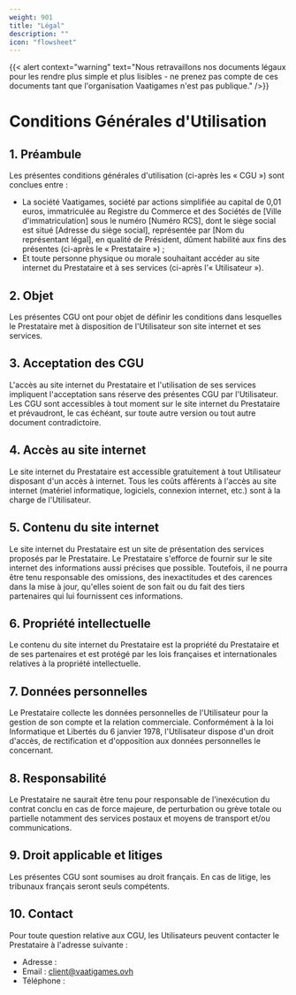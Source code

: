 ```yaml
---
weight: 901
title: "Légal"
description: ""
icon: "flowsheet"
---
```


{{< alert context="warning" text="Nous retravaillons nos documents légaux pour les rendre plus simple et plus lisibles - ne prenez pas compte de ces documents tant que l'organisation Vaatigames n'est pas publique." />}}

# Conditions Générales d'Utilisation

## 1. Préambule

Les présentes conditions générales d'utilisation (ci-après les « CGU ») sont conclues entre :

- La société Vaatigames, société par actions simplifiée au capital de 0,01 euros, immatriculée au Registre du Commerce et des Sociétés de [Ville d'immatriculation] sous le numéro [Numéro RCS], dont le siège social est situé [Adresse du siège social], représentée par [Nom du représentant légal], en qualité de Président, dûment habilité aux fins des présentes (ci-après le « Prestataire ») ;
- Et toute personne physique ou morale souhaitant accéder au site internet du Prestataire et à ses services (ci-après l'« Utilisateur »).

## 2. Objet

Les présentes CGU ont pour objet de définir les conditions dans lesquelles le Prestataire met à disposition de l'Utilisateur son site internet et ses services.

## 3. Acceptation des CGU

L'accès au site internet du Prestataire et l'utilisation de ses services impliquent l'acceptation sans réserve des présentes CGU par l'Utilisateur. Les CGU sont accessibles à tout moment sur le site internet du Prestataire et prévaudront, le cas échéant, sur toute autre version ou tout autre document contradictoire.

## 4. Accès au site internet

Le site internet du Prestataire est accessible gratuitement à tout Utilisateur disposant d'un accès à internet. Tous les coûts afférents à l'accès au site internet (matériel informatique, logiciels, connexion internet, etc.) sont à la charge de l'Utilisateur.

## 5. Contenu du site internet

Le site internet du Prestataire est un site de présentation des services proposés par le Prestataire. Le Prestataire s'efforce de fournir sur le site internet des informations aussi précises que possible. Toutefois, il ne pourra être tenu responsable des omissions, des inexactitudes et des carences dans la mise à jour, qu'elles soient de son fait ou du fait des tiers partenaires qui lui fournissent ces informations.

## 6. Propriété intellectuelle

Le contenu du site internet du Prestataire est la propriété du Prestataire et de ses partenaires et est protégé par les lois françaises et internationales relatives à la propriété intellectuelle.

## 7. Données personnelles

Le Prestataire collecte les données personnelles de l'Utilisateur pour la gestion de son compte et la relation commerciale. Conformément à la loi Informatique et Libertés du 6 janvier 1978, l'Utilisateur dispose d'un droit d'accès, de rectification et d'opposition aux données personnelles le concernant.

## 8. Responsabilité

Le Prestataire ne saurait être tenu pour responsable de l'inexécution du contrat conclu en cas de force majeure, de perturbation ou grève totale ou partielle notamment des services postaux et moyens de transport et/ou communications.

## 9. Droit applicable et litiges

Les présentes CGU sont soumises au droit français. En cas de litige, les tribunaux français seront seuls compétents.

## 10. Contact

Pour toute question relative aux CGU, les Utilisateurs peuvent contacter le Prestataire à l'adresse suivante :

- Adresse : 
- Email : client@vaatigames.ovh
- Téléphone : 